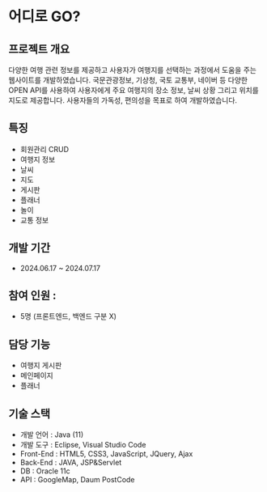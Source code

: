 # 어디로 GO?
## 프로젝트 개요
다양한 여행 관련 정보를 제공하고 사용자가 여행지를 선택하는 과정에서 도움을 주는 웹사이트를 개발하였습니다. 국문관광정보, 기상청, 국토 교통부, 네이버 등 다양한 OPEN API를 사용하여 사용자에게 주요 여행지의 장소 정보, 날씨 상황 그리고 위치를 지도로 제공합니다.
사용자들의 가독성, 편의성을 목표로 하여 개발하였습니다.

## 특징
  - 회원관리 CRUD
  - 여행지 정보
  - 날씨
  - 지도
  - 게시판
  - 플래너
  - 놀이
  - 교통 정보

## 개발 기간
  - 2024.06.17 ~ 2024.07.17

## 참여 인원 : 
  - 5명 (프론트엔드, 백엔드 구분 X)

## 담당 기능
  - 여행지 게시판
  - 메인페이지
  - 플래너

## 기술 스택
  - 개발 언어 : Java (11)
  - 개발 도구 : Eclipse, Visual Studio Code
  - Front-End : HTML5, CSS3, JavaScript, JQuery, Ajax
  - Back-End : JAVA, JSP&Servlet
  - DB : Oracle 11c
  - API : GoogleMap, Daum PostCode
